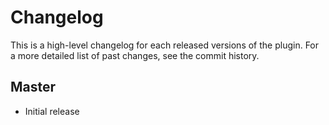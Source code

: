Changelog
============

This is a high-level changelog for each released versions of the plugin.
For a more detailed list of past changes, see the commit history.

Master
------
- Initial release